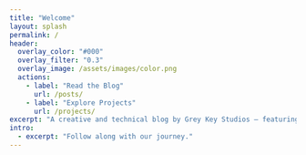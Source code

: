 ```yaml
---
title: "Welcome"
layout: splash
permalink: /
header:
  overlay_color: "#000"
  overlay_filter: "0.3"
  overlay_image: /assets/images/color.png
  actions:
    - label: "Read the Blog"
      url: /posts/
    - label: "Explore Projects"
      url: /projects/
excerpt: "A creative and technical blog by Grey Key Studios — featuring cybersecurity labs, game development, audio experiments, and AI tools."
intro: 
  - excerpt: "Follow along with our journey."
---
```

